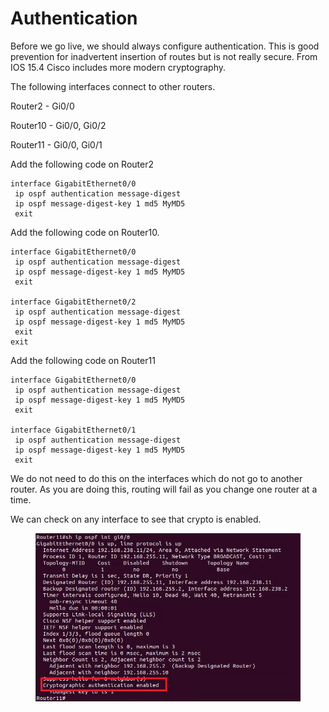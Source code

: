 # Authentication

Before we go live, we should always configure authentication. This is good prevention for inadvertent insertion of routes but is not really secure. From IOS 15.4 Cisco includes more modern cryptography.

The following interfaces connect to other routers.

Router2 - Gi0/0&#x20;

Router10 - Gi0/0, Gi0/2&#x20;

Router11 - Gi0/0, Gi0/1

Add the following code on Router2

```
interface GigabitEthernet0/0
 ip ospf authentication message-digest
 ip ospf message-digest-key 1 md5 MyMD5
 exit
```

Add the following code on Router10.

```
interface GigabitEthernet0/0
 ip ospf authentication message-digest
 ip ospf message-digest-key 1 md5 MyMD5
 exit
  
interface GigabitEthernet0/2
 ip ospf authentication message-digest
 ip ospf message-digest-key 1 md5 MyMD5
 exit
exit
```

Add the following code on Router11

```
interface GigabitEthernet0/0
 ip ospf authentication message-digest
 ip ospf message-digest-key 1 md5 MyMD5
 exit

interface GigabitEthernet0/1
 ip ospf authentication message-digest
 ip ospf message-digest-key 1 md5 MyMD5
 exit
```

We do not need to do this on the interfaces which do not go to another router. As you are doing this, routing will fail as you change one router at a time.

We can check on any interface to see that crypto is enabled.

<figure><img src="../../.gitbook/assets/image (11).png" alt=""><figcaption></figcaption></figure>
